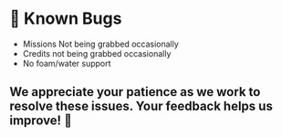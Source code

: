 # 🐛 Known Bugs

- Missions Not being grabbed occasionally
- Credits not being grabbed occasionally
- No foam/water support

## We appreciate your patience as we work to resolve these issues. Your feedback helps us improve! 🙌
